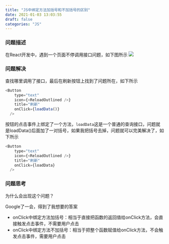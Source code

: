 ```yaml
---
title: "JS中绑定方法加括号和不加括号的区别"
date: 2021-01-03 13:03:55
draft: false
categories: "JS"
---
```


### 问题描述
在React开发中，遇到一个页面不停调用接口问题，如下图所示
![](https://ueyao.github.io/image-hosting/blog/2021/1/20210120130954126_1090784815.png)

### 问题解决
查找哪里调用了接口，最后在刷新按钮上找到了问题所在，如下所示
``` js
<Button
    type="text"
    icon={<ReloadOutlined />}
    title="刷新"
    onClick={loadData()}
  />
```
按钮的点击事件上绑定了一个方法，`loadData`这是一个普通的查询接口，问题就是loadData()后面加了一对括号，如果我把括号去掉，问题就可以完美解决了，如下所示
``` js
<Button
    type="text"
    icon={<ReloadOutlined />}
    title="刷新"
    onClick={loadData}
  />
```
### 问题思考
为什么会出现这个问题？

Google了一会，得到了我想要的答案
* onClick中绑定方法加括号：相当于直接把函数的返回值给onClick方法，会直接触发点击事件，不需要用户点击
* onClick中绑定方法不加括号：相当于把整个函数赋值给onClick方法，不会触发点击事件，需要用户点击
